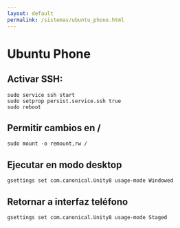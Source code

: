 ```yaml
---
layout: default
permalink: /sistemas/ubuntu_phone.html
---
```


# Ubuntu Phone

## Activar SSH:

    sudo service ssh start
    sudo setprop persist.service.ssh true
    sudo reboot

## Permitir cambios en /

    sudo mount -o remount,rw /

## Ejecutar en modo desktop

    gsettings set com.canonical.Unity8 usage-mode Windowed

## Retornar a interfaz teléfono

    gsettings set com.canonical.Unity8 usage-mode Staged
